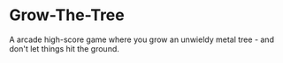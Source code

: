 # Grow-The-Tree
A arcade high-score game where you grow an unwieldy metal tree - and don't let things hit the ground.
